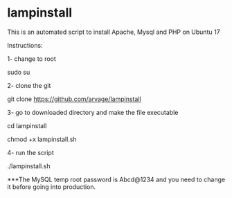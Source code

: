 # lampinstall
This is an automated script to install Apache, Mysql and PHP on Ubuntu 17

Instructions:

1- change to root

sudo su

2- clone the git

git clone https://github.com/arvage/lampinstall

3- go to downloaded directory and make the file executable

cd lampinstall

chmod +x lampinstall.sh  

4- run the script

./lampinstall.sh

***The MySQL temp root password is Abcd@1234 and you need to change it before going into production.
